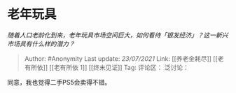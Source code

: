 # 老年玩具
*随着人口老龄化到来，老年玩具市场空间巨大，如何看待「银发经济」？这一新兴市场具有什么样的潜力？*

> Author: #Anonymity
> Last update: *23/07/2021*
> Link: [[养老金耗尽]] [[老有所依]] [[老有所依 1]] [[终末见证]]
> Tag:
> 评论区：
> 泛讨论：

同意，我也觉得二手PS5会卖得不错。
